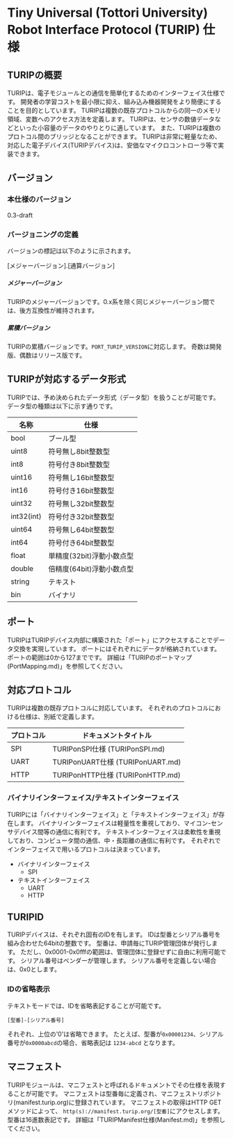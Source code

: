# Tiny Universal (Tottori University) Robot Interface Protocol (TURIP) 仕様

## TURIPの概要

TURIPは、電子モジュールとの通信を簡単化するためのインターフェイス仕様です。
開発者の学習コストを最小限に抑え、組み込み機器開発をより簡便にすることを目的としています。
TURIPは複数の既存プロトコルからの同一のメモリ領域、変数へのアクセス方法を定義します。
TURIPは、センサの数値データなどといった小容量のデータのやりとりに適しています。
また、TURIPは複数のプロトコル間のブリッジとなることができます。
TURIPは非常に軽量なため、対応した電子デバイス(TURIPデバイス)は、安価なマイクロコントローラ等で実装できます。

## バージョン

### 本仕様のバージョン

0.3-draft

### バージョニングの定義

バージョンの標記は以下のように示されます。

[メジャーバージョン].[通算バージョン]

##### メジャーバージョン

TURIPのメジャーバージョンです。0.x系を除く同じメジャーバージョン間では、後方互換性が維持されます。

##### 累積バージョン

TURIPの累積バージョンです。`PORT_TURIP_VERSION`に対応します。
奇数は開発版、偶数はリリース版です。

## TURIPが対応するデータ形式

TURIPでは、予め決められたデータ形式（データ型）を扱うことが可能です。
データ型の種類は以下に示す通りです。

| 名称       | 仕様                      |
|------------|---------------------------|
| bool       | ブール型                  |
| uint8      | 符号無し8bit整数型        |
| int8       | 符号付き8bit整数型        |
| uint16     | 符号無し16bit整数型       |
| int16      | 符号付き16bit整数型       |
| uint32     | 符号無し32bit整数型       |
| int32(int) | 符号付き32bit整数型       |
| uint64     | 符号無し64bit整数型       |
| int64      | 符号付き64bit整数型       |
| float      | 単精度(32bit)浮動小数点型 |
| double     | 倍精度(64bit)浮動小数点型 |
| string     | テキスト                  |
| bin        | バイナリ                  |

## ポート

TURIPはTURIPデバイス内部に構築された「ポート」にアクセスすることでデータ交換を実現しています。
ポートにはそれぞれにデータが格納されています。
ポートの範囲は0から127までです。
詳細は「TURIPのポートマップ(PortMapping.md)」を参照してください。

## 対応プロトコル

TURIPは複数の既存プロトコルに対応しています。
それぞれのプロトコルにおける仕様は、別紙で定義します。

プロトコル | ドキュメントタイトル
-----------|---------------------------------
SPI        | TURIPonSPI仕様 (TURIPonSPI.md)
UART       | TURIPonUART仕様 (TURIPonUART.md)
HTTP       | TURIPonHTTP仕様 (TURIPonHTTP.md)

### バイナリインターフェイス/テキストインターフェイス

TURIPには「バイナリインターフェイス」と「テキストインターフェイス」が存在します。
バイナリインターフェイスは軽量性を重視しており、マイコン-センサデバイス間等の通信に有利です。
テキストインターフェイスは柔軟性を重視しており、コンピュータ間の通信、中・長距離の通信に有利です。
それぞれでインターフェイスで用いるプロトコルは決まっています。

- バイナリインターフェイス
  - SPI
- テキストインターフェイス
  - UART
  - HTTP

## TURIPID

TURIPデバイスは、それぞれ固有のIDを有します。
IDは型番とシリアル番号を組み合わせた64bitの整数です。
型番は、申請毎にTURIP管理団体が発行します。
ただし、0x0001-0x0fffの範囲は、管理団体に登録せずに自由に利用可能です。
シリアル番号はベンダーが管理します。
シリアル番号を定義しない場合は、0x0とします。

### IDの省略表示

テキストモードでは、IDを省略表記することが可能です。

`[型番]-[シリアル番号]`

それぞれ、上位の'0'は省略できます。
たとえば、型番が`0x00001234`、シリアル番号が`0x0000abcd`の場合、省略表記は
`1234-abcd`
となります。

## マニフェスト

TURIPモジュールは、マニフェストと呼ばれるドキュメントでその仕様を表現することが可能です。
マニフェストは型番毎に定義され、マニフェストリポジトリ(manifest.turip.org)に登録されています。
マニフェストの取得はHTTP GETメソッドによって、
`http(s)://manifest.turip.org/[型番]`にアクセスします。
型番は16進数表記です。
詳細は「TURIPManifest仕様(Manifest.md)」を参照してください。
